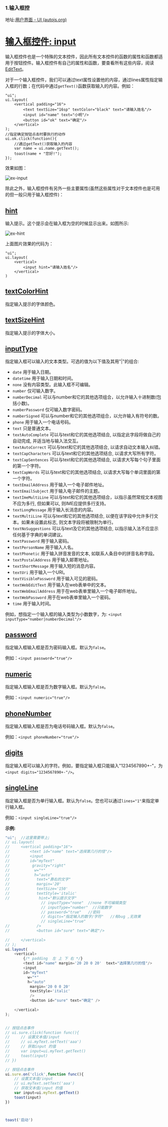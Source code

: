 ### 1.输入框控

地址:[用户界面 - UI (autojs.org)](https://pro.autojs.org/docs/#/zh-cn/ui?id=输入框控件-input)

# [输入框控件: input](https://pro.autojs.org/docs/#/zh-cn/ui?id=输入框控件-input)

输入框控件也是一个特殊的文本控件，因此所有文本控件的函数的属性和函数都适用于按钮控件。输入框控件有自己的属性和函数，要查看所有这些内容，阅读[EditText](https://developer.android.google.cn/reference/android/widget/EditText.html)。

对于一个输入框控件，我们可以通过text属性设置他的内容，通过lines属性指定输入框的行数；在代码中通过`getText()`函数获取输入的内容。例如：

```
"ui";
ui.layout(
    <vertical padding="16">
        <text textSize="16sp" textColor="black" text="请输入姓名"/>
        <input id="name" text="小明"/>
        <button id="ok" text="确定"/>
    </vertical>
);
//指定确定按钮点击时要执行的动作
ui.ok.click(function(){
    //通过getText()获取输入的内容
    var name = ui.name.getText();
    toast(name + "您好!");
});
```

效果如图：

![ex-input](https://pro.autojs.org/docs/zh-cn/ex-input.png)

除此之外，输入框控件有另外一些主要属性(虽然这些属性对于文本控件也是可用的但一般只用于输入框控件)：

## [hint](https://pro.autojs.org/docs/#/zh-cn/ui?id=hint)

输入提示。这个提示会在输入框为空的时候显示出来。如图所示:

![ex-hint](https://pro.autojs.org/docs/zh-cn/images/ex-hint.png)

上面图片效果的代码为：

```
"ui";
ui.layout(
    <vertical>
        <input hint="请输入姓名"/>
    </vertical>
)
```

## [textColorHint](https://pro.autojs.org/docs/#/zh-cn/ui?id=textcolorhint)

指定输入提示的字体颜色。

## [textSizeHint](https://pro.autojs.org/docs/#/zh-cn/ui?id=textsizehint)

指定输入提示的字体大小。

## [inputType](https://pro.autojs.org/docs/#/zh-cn/ui?id=inputtype)

指定输入框可以输入的文本类型。可选的值为以下值及其用"|"的组合:

- `date` 用于输入日期。
- `datetime` 用于输入日期和时间。
- `none` 没有内容类型。此输入框不可编辑。
- `number` 仅可输入数字。
- `numberDecimal` 可以与number和它的其他选项组合，以允许输入十进制数(包括小数)。
- `numberPassword` 仅可输入数字密码。
- `numberSigned` 可以与number和它的其他选项组合，以允许输入有符号的数。
- `phone` 用于输入一个电话号码。
- `text` 只是普通文本。
- `textAutoComplete` 可以与text和它的其他选项结合, 以指定此字段将做自己的自动完成, 并适当地与输入法交互。
- `textAutoCorrect` 可以与text和它的其他选项结合, 以请求自动文本输入纠错。
- `textCapCharacters` 可以与text和它的其他选项结合, 以请求大写所有字符。
- `textCapSentences` 可以与text和它的其他选项结合, 以请求大写每个句子里面的第一个字符。
- `textCapWords` 可以与text和它的其他选项结合, 以请求大写每个单词里面的第一个字符。
- `textEmailAddress` 用于输入一个电子邮件地址。
- `textEmailSubject` 用于输入电子邮件的主题。
- `textImeMultiLine` 可以与text和它的其他选项结合，以指示虽然常规文本视图不应为多行, 但如果可以, 则IME应提供多行支持。
- `textLongMessage` 用于输入长消息的内容。
- `textMultiLine` 可以与text和它的其他选项结合, 以便在该字段中允许多行文本。如果未设置此标志, 则文本字段将被限制为单行。
- `textNoSuggestions` 可以与text及它的其他选项结合, 以指示输入法不应显示任何基于字典的单词建议。
- `textPassword` 用于输入密码。
- `textPersonName` 用于输入人名。
- `textPhonetic` 用于输入拼音发音的文本, 如联系人条目中的拼音名称字段。
- `textPostalAddress` 用于输入邮寄地址。
- `textShortMessage` 用于输入短的消息内容。
- `textUri` 用于输入一个URI。
- `textVisiblePassword` 用于输入可见的密码。
- `textWebEditText` 用于输入在web表单中的文本。
- `textWebEmailAddress` 用于在web表单里输入一个电子邮件地址。
- `textWebPassword` 用于在web表单里输入一个密码。
- `time` 用于输入时间。

例如，想指定一个输入框的输入类型为小数数字，为: `<input inputType="number|numberDecimal"/>`

## [password](https://pro.autojs.org/docs/#/zh-cn/ui?id=password)

指定输入框输入框是否为密码输入框。默认为`false`。

例如：`<input password="true"/>`

## [numeric](https://pro.autojs.org/docs/#/zh-cn/ui?id=numeric)

指定输入框输入框是否为数字输入框。默认为`false`。

例如：`<input numeric="true"/>`

## [phoneNumber](https://pro.autojs.org/docs/#/zh-cn/ui?id=phonenumber)

指定输入框输入框是否为电话号码输入框。默认为`false`。

例如：`<input phoneNumber="true"/>`

## [digits](https://pro.autojs.org/docs/#/zh-cn/ui?id=digits)

指定输入框可以输入的字符。例如，要指定输入框只能输入"1234567890+-"，为`<input digits="1234567890+-"/>`。

## [singleLine](https://pro.autojs.org/docs/#/zh-cn/ui?id=singleline)

指定输入框是否为单行输入框。默认为`false`。您也可以通过`lines="1"`来指定单行输入框。

例如：`<input singleLine="true"/>`

**示例:**

```js
"ui";  //这里需要带上;
// ui.layout(
//     <vertical padding="16">
//         <text id="name" text="选择第几行的怪"/>
//         <input
//         id="myText"
//          gravity="right"
//           w="*" 
//           h="auto"
//            text="靠右的文字"
//            margin='20'
//            textSize='150'
//            textStyle='italic'
//             hint="默认提示文字"
                // inputType="none"  //none 不可编辑类型
                // inputType="number"  //只能数字
                // password="true"   //密码
                // digits="指定输入的数字/字符"   //有bug ,无效果
                // singleLine="true"
//            />
//            <button id="sure" text="确定"/>
           
//     </vertical>
// );
ui.layout(
    <vertical>
        {/* padding  左 上 下 右 */}
        <text id="name" margin='20 20 0 20'  text="选择第几行的怪"/>
        <input
        id="myText"
          w="*" 
          h="auto"
           margin='20 0 0 20'
           textStyle='italic'
           />
           <button id="sure" text="确定" />
           
    </vertical>
);


// 按钮点击事件
// ui.sure.click(function func(){
//     // 设置文本值/input
//     // ui.myText.setText('aaa')
//     // 获取input 的值
//     var input=ui.myText.getText()
//     toast(input)
// })

// 按钮点击事件
ui.sure.on('click',function func(){
    // 设置文本值/input
    // ui.myText.setText('aaa')
    // 获取文本值/input 的值
    var input=ui.myText.getText()
    toast(input)
})



toast('启动')


```

